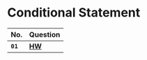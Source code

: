 # **Conditional Statement**

| No.      | Question   |
| :------- | :--------- |
| **`01`** | [**HW**](https://github.com/nayanR3/SkillMineCodes/blob/master/SkillMineCodes/Loops/Conditional/HW.cs) |